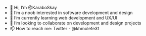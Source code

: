 - 👋 Hi, I’m @KaraboSkay
- 👀 I’m a noob interested in software development and design 
- 🌱 I’m currently learning web development and UX/UI
- 💞️ I’m looking to collaborate on development and design projects 
- 📫 How to reach me: Twitter - @khmolefe31 

<!---
KaraboSkay/KaraboSkay is a ✨ special ✨ repository because its `README.md` (this file) appears on your GitHub profile.
You can click the Preview link to take a look at your changes.
--->
